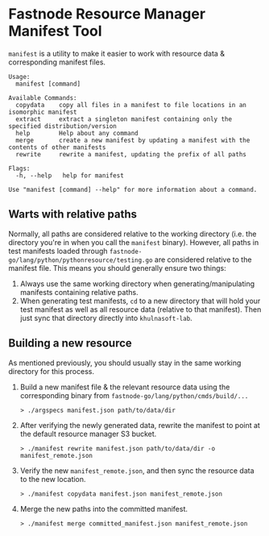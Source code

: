 Fastnode Resource Manager Manifest Tool
===================================

`manifest` is a utility to make it easier to work with resource data & corresponding manifest files.

```
Usage:
  manifest [command]

Available Commands:
  copydata    copy all files in a manifest to file locations in an isomorphic manifest
  extract     extract a singleton manifest containing only the specified distribution/version
  help        Help about any command
  merge       create a new manifest by updating a manifest with the contents of other manifests
  rewrite     rewrite a manifest, updating the prefix of all paths

Flags:
  -h, --help   help for manifest

Use "manifest [command] --help" for more information about a command.
```

## Warts with relative paths

Normally, all paths are considered relative to the working directory (i.e. the directory you're in when you call the `manifest` binary).
However, all paths in test manifests loaded through `fastnode-go/lang/python/pythonresource/testing.go` are considered relative to the manifest file.
This means you should generally ensure two things:

1. Always use the same working directory when generating/manipulating manifests containing relative paths.
2. When generating test manifests, `cd` to a new directory that will hold your test manifest as well as all resource data (relative to that manifest).
   Then just sync that directory directly into `khulnasoft-lab`.

## Building a new resource

As mentioned previously, you should usually stay in the same working directory for this process.

1. Build a new manifest file & the relevant resource data using the corresponding binary from `fastnode-go/lang/python/cmds/build/...`
    ```
    > ./argspecs manifest.json path/to/data/dir
    ```
2. After verifying the newly generated data, rewrite the manifest to point at the default resource manager S3 bucket.
    ```
    > ./manifest rewrite manifest.json path/to/data/dir -o manifest_remote.json
    ```
3. Verify the new `manifest_remote.json`, and then sync the resource data to the new location.
    ```
    > ./manifest copydata manifest.json manifest_remote.json
    ```
4. Merge the new paths into the committed manifest.
    ```
    > ./manifest merge committed_manifest.json manifest_remote.json
    ```
